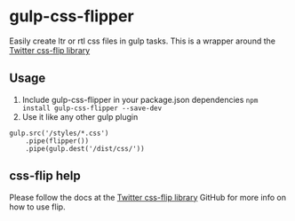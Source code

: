 # gulp-css-flipper

Easily create ltr or rtl css files in gulp tasks. This is a wrapper around the [Twitter css-flip library](https://github.com/twitter/css-flip)

## Usage

1. Include gulp-css-flipper in your package.json dependencies `npm install gulp-css-flipper --save-dev`
1. Use it like any other gulp plugin
```
gulp.src('/styles/*.css')
    .pipe(flipper())
    .pipe(gulp.dest('/dist/css/'))
```

## css-flip help

Please follow the docs at the [Twitter css-flip library](https://github.com/twitter/css-flip) GitHub for more info on how to use flip.
